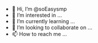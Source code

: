- 👋 Hi, I’m @soEasysmp
- 👀 I’m interested in ...
- 🌱 I’m currently learning ...
- 💞️ I’m looking to collaborate on ...
- 📫 How to reach me ...

<!---
soEasysmp/soEasysmp is a ✨ special ✨ repository because its `README.md` (this file) appears on your GitHub profile.
You can click the Preview link to take a look at your changes.
--->
